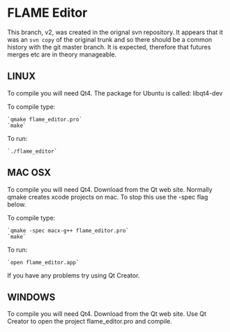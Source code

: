 FLAME Editor
============

This branch, v2, was created in the orignal svn repository. It appears that it was an `svn copy` of the original trunk and so there should be a common history with the git master branch. It is expected, therefore that futures merges etc are in theory manageable. 

LINUX
-----
To compile you will need Qt4.
The package for Ubuntu is called: libqt4-dev

To compile type:

	`qmake flame_editor.pro`
	`make`

To run:

	`./flame_editor`

MAC OSX
-------
To compile you will need Qt4.
Download from the Qt web site.
Normally qmake creates xcode projects on mac.
To stop this use the -spec flag below.

To compile type:

	`qmake -spec macx-g++ flame_editor.pro`
	`make`

To run:

	`open flame_editor.app`

If you have any problems try using Qt Creator.

WINDOWS
-----------
To compile you will need Qt4.
Download from the Qt web site.
Use Qt Creator to open the project flame_editor.pro and compile.
